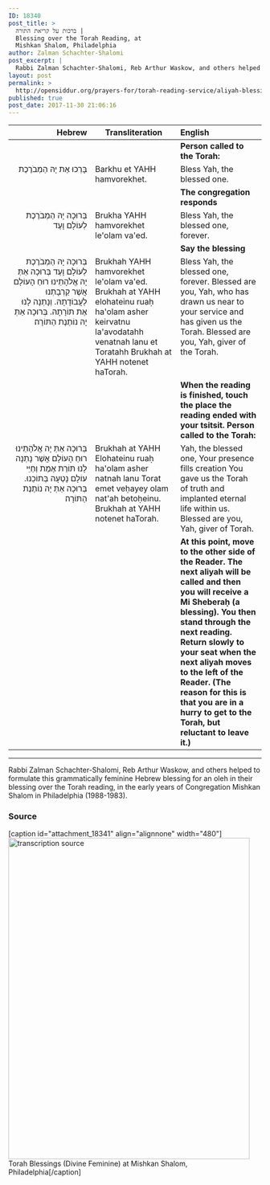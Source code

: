 ```yaml
---
ID: 18340
post_title: >
  ברכות על קריאת התורה |
  Blessing over the Torah Reading, at
  Mishkan Shalom, Philadelphia
author: Zalman Schachter-Shalomi
post_excerpt: |
  Rabbi Zalman Schachter-Shalomi, Reb Arthur Waskow, and others helped to formulate this grammatically feminine Hebrew blessing for an oleh in their blessing over the Torah reading, in the early years of Congregation Mishkan Shalom in Philadelphia (1988-1983).
layout: post
permalink: >
  http://opensiddur.org/prayers-for/torah-reading-service/aliyah-blessing-for-the-torah-reading-at-mishkan-shalom-philadelphia/
published: true
post_date: 2017-11-30 21:06:16
---
```

<table style="margin-left: auto;margin-right: auto;" class="draggable">
<thead><tr><th id="x" style="text-align: right;">Hebrew</th><th>Transliteration</th><th style="text-align: left;">English</th></tr></thead>
<tbody>
<tr><td style="vertical-align:top;" width="32%">
<div class="liturgy" style="text-align: right;"><span lang="he">

</span></div>
</td>
 
<td style="vertical-align:top;" width="33%">
<div class="english">

</span></div>
</td>
 
<td style="vertical-align:top;" width="33%">
<div class="english">
<strong>Person called to the Torah:</strong>
</div>
</td></tr>


<tr><td style="vertical-align:top;" width="32%">
<div class="liturgy" style="text-align: right;"><span lang="he">
בָּרְכוּ אֶת יָהּ הַמְבֹרֶכֶת
</span></div>
</td>
 
<td style="vertical-align:top;" width="33%">
<div class="english">
Barkhu et YAHH hamvorekhet.
</span></div>
</td>
 
<td style="vertical-align:top;" width="33%">
<div class="english">
Bless Yah, the blessed one.
</div>
</td></tr>


<tr><td style="vertical-align:top;" width="32%">
<div class="liturgy" style="text-align: right;"><span lang="he">

</span></div>
</td>
 
<td style="vertical-align:top;" width="33%">
<div class="english">

</span></div>
</td>
 
<td style="vertical-align:top;" width="33%">
<div class="english">
<strong>The congregation responds</strong>
</div>
</td></tr>


<tr><td style="vertical-align:top;" width="32%">
<div class="liturgy" style="text-align: right;"><span lang="he">
בְּרוּכָה יָהּ הַמְבֹרֶכֶת לְעוֹלָם וָעֶד
</span></div>
</td>
 
<td style="vertical-align:top;" width="33%">
<div class="english">
Brukha YAHH hamvorekhet le'olam va'ed.
</span></div>
</td>
 
<td style="vertical-align:top;" width="33%">
<div class="english">
Bless Yah, the blessed one, forever.
</div>
</td></tr>


<tr><td style="vertical-align:top;" width="32%">
<div class="liturgy" style="text-align: right;"><span lang="he">

</span></div>
</td>
 
<td style="vertical-align:top;" width="33%">
<div class="english">

</span></div>
</td>
 
<td style="vertical-align:top;" width="33%">
<div class="english">
<strong>Say the blessing</strong>
</div>
</td></tr>


<tr><td style="vertical-align:top;" width="32%">
<div class="liturgy" style="text-align: right;"><span lang="he">
בְּרוּכָה יָהּ הַמְבֹרֶכֶת לְעוֹלָם וָעֶד
בְּרוּכָה אַתְּ יָהּ אֱלֹהָתֵינוּ רוּחַ הָעוֹלָם
אֲשֶׁר קֵרְבָתְנוּ לַעֲבוֹדָתָהּ.
וְנָתְנָה לָנוּ אֶת תּוֹרָתָהּ.
בְּרוּכָה אַתְּ יָהּ נוֹתֶנֶת הַתּוֹרָה׃
</span></div>
</td>
 
<td style="vertical-align:top;" width="33%">
<div class="english">
Brukhah YAHH hamvorekhet le'olam va'ed.
Brukhah at YAHH elohateinu ruaḥ ha'olam
asher keirvatnu la'avodatahh
venatnah lanu et Toratahh
Brukhah at YAHH notenet haTorah.
</span></div>
</td>
 
<td style="vertical-align:top;" width="33%">
<div class="english">
Bless Yah, the blessed one, forever.
Blessed are you, Yah, 
who has drawn us near to your service 
and has given us the Torah.
Blessed are you, Yah, giver of the Torah.
</div>
</td></tr>


<tr><td style="vertical-align:top;" width="32%">
<div class="liturgy" style="text-align: right;"><span lang="he">

</span></div>
</td>
 
<td style="vertical-align:top;" width="33%">
<div class="english">

</span></div>
</td>
 
<td style="vertical-align:top;" width="33%">
<div class="english">
<strong>When the reading is finished, touch the place the reading ended with your tsitsit.
Person called to the Torah:</strong>
</div>
</td></tr>


<tr><td style="vertical-align:top;" width="32%">
<div class="liturgy" style="text-align: right;"><span lang="he">
בְּרוּכָה אַתְּ יָה אֱלֹהָתֵינוּ רוּחַ הָעוֹלָם
אֲשֶׁר נָתְנָה לָנוּ תּוֹרַת אֶמֶת
וְחַיֵּי עוֹלָם נָטְעָה בְּתוֹכֵנוּ.
בְּרוּכָה אַתְּ יָהּ נוֹתֶנֶת הַתּוֹרָה׃
</span></div>
</td>
 
<td style="vertical-align:top;" width="33%">
<div class="english">
Brukhah at YAHH Elohateinu ruaḥ ha'olam
asher natnah lanu Torat emet
veḥayey olam nat'ah betoḥeinu.
Brukhah at YAHH notenet haTorah.
</span></div>
</td>
 
<td style="vertical-align:top;" width="33%">
<div class="english">
Yah, the blessed one, Your presence fills creation
You gave us the Torah of truth
and implanted eternal life within us.
Blessed are you, Yah, giver of Torah.
</div>
</td></tr>


<tr><td style="vertical-align:top;" width="32%">
<div class="liturgy" style="text-align: right;"><span lang="he">

</span></div>
</td>
 
<td style="vertical-align:top;" width="33%">
<div class="english">

</span></div>
</td>
 
<td style="vertical-align:top;" width="33%">
<div class="english">
<strong>At this point, move to the other side of the Reader. The next aliyah will be called and then you will receive a Mi Sheberaḥ (a blessing). You then stand through the next reading. Return slowly to your seat when the next aliyah moves to the left of the Reader. (The reason for this is that you are in a hurry to get to the Torah, but reluctant to leave it.)</strong>
</div>
</td></tr>
</tbody></table>

<hr />

Rabbi Zalman Schachter-Shalomi, Reb Arthur Waskow, and others helped to formulate this grammatically feminine Hebrew blessing for an oleh in their blessing over the Torah reading, in the early years of Congregation Mishkan Shalom in Philadelphia (1988-1983).

<h3>Source</h3>

[caption id="attachment_18341" align="alignnone" width="480"]<a href="http://opensiddur.org/wp-content/uploads/2017/11/Torah-Blessings-Feminine-e1512105426549.jpg"><img src="http://opensiddur.org/wp-content/uploads/2017/11/Torah-Blessings-Feminine-e1512105426549.jpg" alt="transcription source" width="480" height="640" class="size-full wp-image-18341" /></a> Torah Blessings (Divine Feminine) at Mishkan Shalom, Philadelphia[/caption]